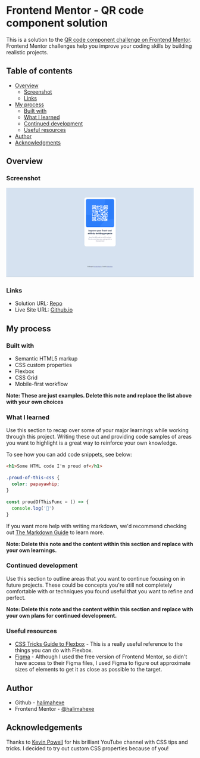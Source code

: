 # Frontend Mentor - QR code component solution

This is a solution to the [QR code component challenge on Frontend Mentor](https://www.frontendmentor.io/challenges/qr-code-component-iux_sIO_H). Frontend Mentor challenges help you improve your coding skills by building realistic projects. 

## Table of contents

- [Overview](#overview)
  - [Screenshot](#screenshot)
  - [Links](#links)
- [My process](#my-process)
  - [Built with](#built-with)
  - [What I learned](#what-i-learned)
  - [Continued development](#continued-development)
  - [Useful resources](#useful-resources)
- [Author](#author)
- [Acknowledgments](#acknowledgments)

## Overview

### Screenshot

![](\images\Screenshot.png)

### Links

- Solution URL: [Repo](https://github.com/halimahexe/QR-Code)
- Live Site URL: [Github.io](https://halimahexe.github.io/QR-Code)

## My process

### Built with

- Semantic HTML5 markup
- CSS custom properties
- Flexbox
- CSS Grid
- Mobile-first workflow

**Note: These are just examples. Delete this note and replace the list above with your own choices**

### What I learned

Use this section to recap over some of your major learnings while working through this project. Writing these out and providing code samples of areas you want to highlight is a great way to reinforce your own knowledge.

To see how you can add code snippets, see below:

```html
<h1>Some HTML code I'm proud of</h1>
```
```css
.proud-of-this-css {
  color: papayawhip;
}
```
```js
const proudOfThisFunc = () => {
  console.log('🎉')
}
```

If you want more help with writing markdown, we'd recommend checking out [The Markdown Guide](https://www.markdownguide.org/) to learn more.

**Note: Delete this note and the content within this section and replace with your own learnings.**

### Continued development

Use this section to outline areas that you want to continue focusing on in future projects. These could be concepts you're still not completely comfortable with or techniques you found useful that you want to refine and perfect.

**Note: Delete this note and the content within this section and replace with your own plans for continued development.**

### Useful resources

- [CSS Tricks Guide to Flexbox](https://css-tricks.com/snippets/css/a-guide-to-flexbox/) - This is a really useful reference to the things you can do with Flexbox.
- [Figma](https://www.figma.com) - Although I used the free version of Frontend Mentor, so didn't have access to their Figma files, I used Figma to figure out approximate sizes of elements to get it as close as possible to the target.

## Author

- Github - [halimahexe](https://www.github.com/halimahexe)
- Frontend Mentor - [@halimahexe](https://www.frontendmentor.io/profile/halimahexe)

## Acknowledgements

Thanks to [Kevin Powell](https://www.youtube.com/@KevinPowell) for his brilliant YouTube channel with CSS tips and tricks. I decided to try out custom CSS properties because of you!